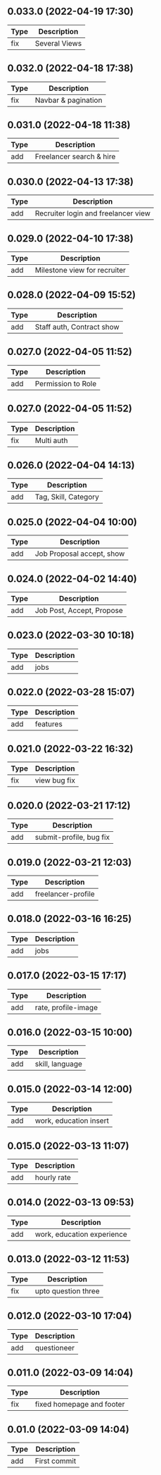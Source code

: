 ## 0.033.0 (2022-04-19 17:30)
| Type | Description |
| -- | -- |
| fix | Several Views |


## 0.032.0 (2022-04-18 17:38)
| Type | Description |
| -- | -- |
| fix | Navbar & pagination |

## 0.031.0 (2022-04-18 11:38)
| Type | Description |
| -- | -- |
| add | Freelancer search & hire |

## 0.030.0 (2022-04-13 17:38)
| Type | Description |
| -- | -- |
| add | Recruiter login and freelancer view |

## 0.029.0 (2022-04-10 17:38)
| Type | Description |
| -- | -- |
| add | Milestone view for recruiter |

## 0.028.0 (2022-04-09 15:52)
| Type | Description |
| -- | -- |
| add | Staff auth, Contract show |

## 0.027.0 (2022-04-05 11:52)
| Type | Description |
| -- | -- |
| add | Permission to Role |

## 0.027.0 (2022-04-05 11:52)
| Type | Description |
| -- | -- |
| fix | Multi auth | 

## 0.026.0 (2022-04-04 14:13)
| Type | Description |
| -- | -- |
| add | Tag, Skill, Category | 

## 0.025.0 (2022-04-04 10:00)
| Type | Description |
| -- | -- |
| add | Job Proposal accept, show  |
  

## 0.024.0 (2022-04-02 14:40)
| Type | Description |
| -- | -- |
| add | Job Post, Accept, Propose  |
  

## 0.023.0 (2022-03-30 10:18)
| Type | Description |
| -- | -- |
| add | jobs |
   

## 0.022.0 (2022-03-28 15:07)
| Type | Description |
| -- | -- |
| add | features  |
  

## 0.021.0 (2022-03-22 16:32)
| Type | Description |
| -- | -- |
| fix | view bug fix |
   

## 0.020.0 (2022-03-21 17:12)
| Type | Description |
| -- | -- |
| add | submit-profile, bug fix |
   

## 0.019.0 (2022-03-21 12:03)
| Type | Description |
| -- | -- |
| add | freelancer-profile  |
  

## 0.018.0 (2022-03-16 16:25)
| Type | Description |
| -- | -- |
| add | jobs |
   

## 0.017.0 (2022-03-15 17:17)
| Type | Description |
| -- | -- |
| add | rate, profile-image  |
  

## 0.016.0 (2022-03-15 10:00)
| Type | Description |
| -- | -- |
| add | skill, language |
   

## 0.015.0 (2022-03-14 12:00)
| Type | Description |
| -- | -- |
| add | work, education insert  |
  

## 0.015.0 (2022-03-13 11:07)
| Type | Description |
| -- | -- |
| add | hourly rate |
   

## 0.014.0 (2022-03-13 09:53)
| Type | Description |
| -- | -- |
| add | work, education experience |
   

## 0.013.0 (2022-03-12 11:53)
| Type | Description |
| -- | -- |
| fix | upto question three |
   

## 0.012.0 (2022-03-10 17:04)
| Type | Description |
| -- | -- |
| add | questioneer |
  

## 0.011.0 (2022-03-09 14:04)
| Type | Description |
| -- | -- |
| fix | fixed homepage and footer |
  

## 0.01.0 (2022-03-09 14:04)
| Type | Description |
| -- | -- |
| add | First commit |